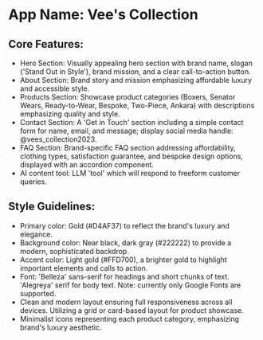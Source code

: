 # **App Name**: Vee's Collection

## Core Features:

- Hero Section: Visually appealing hero section with brand name, slogan ('Stand Out in Style'), brand mission, and a clear call-to-action button.
- About Section: Brand story and mission emphasizing affordable luxury and accessible style.
- Products Section: Showcase product categories (Boxers, Senator Wears, Ready-to-Wear, Bespoke, Two-Piece, Ankara) with descriptions emphasizing quality and style.
- Contact Section: A 'Get in Touch' section including a simple contact form for name, email, and message; display social media handle: @vees_collection2023.
- FAQ Section: Brand-specific FAQ section addressing affordability, clothing types, satisfaction guarantee, and bespoke design options, displayed with an accordion component.
- AI content tool: LLM 'tool' which will respond to freeform customer queries.

## Style Guidelines:

- Primary color: Gold (#D4AF37) to reflect the brand's luxury and elegance.
- Background color: Near black, dark gray (#222222) to provide a modern, sophisticated backdrop.
- Accent color: Light gold (#FFD700), a brighter gold to highlight important elements and calls to action.
- Font: 'Belleza' sans-serif for headings and short chunks of text. 'Alegreya' serif for body text. Note: currently only Google Fonts are supported.
- Clean and modern layout ensuring full responsiveness across all devices. Utilizing a grid or card-based layout for product showcase.
- Minimalist icons representing each product category, emphasizing brand's luxury aesthetic.